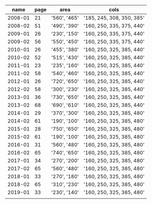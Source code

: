 | name    | page | area         | cols                      |
| ------- | ---- | ------------ | ------------------------- |
| 2008-01 | 21   | '560', '465' | '185, 245, 308, 350, 385' |
| 2008-02 | 51   | '490', '390' | '160, 250, 335, 375, 440' |
| 2009-01 | 26   | '230', '150' | '160, 250, 335, 375, 440' |
| 2009-02 | 56   | '550', '450' | '160, 250, 335, 375, 440' |
| 2010-01 | 26   | '455', '380' | '160, 250, 325, 385, 440' |
| 2010-02 | 52   | '515', '430' | '160, 250, 325, 385, 440' |
| 2011-01 | 23   | '235', '160' | '160, 250, 325, 385, 440' |
| 2011-02 | 58   | '540', '460' | '160, 250, 325, 385, 440' |
| 2012-01 | 26   | '720', '650' | '160, 250, 325, 385, 440' |
| 2012-02 | 58   | '300', '230' | '160, 250, 325, 385, 440' |
| 2013-01 | 36   | '730', '650' | '160, 250, 325, 385, 440' |
| 2013-02 | 68   | '690', '610' | '160, 250, 325, 385, 440' |
| 2014-01 | 29   | '370', '300' | '160, 250, 325, 385, 480' |
| 2014-02 | 61   | '190', '100' | '160, 250, 325, 385, 480' |
| 2015-01 | 28   | '750', '650' | '160, 250, 325, 385, 480' |
| 2015-02 | 61   | '190', '100' | '160, 250, 325, 385, 480' |
| 2016-01 | 31   | '560', '480' | '160, 250, 325, 385, 480' |
| 2016-02 | 65   | '740', '650' | '160, 250, 325, 385, 480' |
| 2017-01 | 34   | '270', '200' | '160, 250, 325, 385, 480' |
| 2017-02 | 65   | '560', '480' | '160, 250, 325, 385, 480' |
| 2018-01 | 33   | '270', '180' | '160, 250, 325, 385, 480' |
| 2018-02 | 65   | '310', '230' | '160, 250, 325, 385, 480' |
| 2019-01 | 33   | '230', '140' | '160, 250, 325, 385, 480' |
|         |      |              |                           |